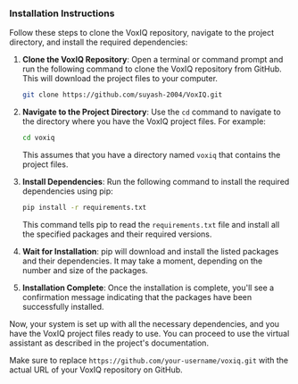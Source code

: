 ### Installation Instructions

Follow these steps to clone the VoxIQ repository, navigate to the project directory, and install the required dependencies:

1. **Clone the VoxIQ Repository**: Open a terminal or command prompt and run the following command to clone the VoxIQ repository from GitHub. This will download the project files to your computer.

    ```bash
    git clone https://github.com/suyash-2004/VoxIQ.git
    ```


2. **Navigate to the Project Directory**: Use the `cd` command to navigate to the directory where you have the VoxIQ project files. For example:

    ```bash
    cd voxiq
    ```

    This assumes that you have a directory named `voxiq` that contains the project files.

3. **Install Dependencies**: Run the following command to install the required dependencies using pip:

    ```bash
    pip install -r requirements.txt
    ```

    This command tells pip to read the `requirements.txt` file and install all the specified packages and their required versions.

4. **Wait for Installation**: pip will download and install the listed packages and their dependencies. It may take a moment, depending on the number and size of the packages.

5. **Installation Complete**: Once the installation is complete, you'll see a confirmation message indicating that the packages have been successfully installed.

Now, your system is set up with all the necessary dependencies, and you have the VoxIQ project files ready to use. You can proceed to use the virtual assistant as described in the project's documentation.

Make sure to replace `https://github.com/your-username/voxiq.git` with the actual URL of your VoxIQ repository on GitHub.
